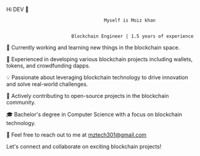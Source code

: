  Hi DEV  👋

                                        Myself is Moiz khan 


                            Blockchain Engineer | 1.5 years of experience

🔗 Currently working and learning new things in the blockchain space.

💼 Experienced in developing various blockchain projects including wallets, tokens, and crowdfunding dapps.

💡 Passionate about leveraging blockchain technology to drive innovation and solve real-world challenges.

🚀 Actively contributing to open-source projects in the blockchain community.

🎓 Bachelor's degree in Computer Science with a focus on blockchain technology.

📧 Feel free to reach out to me at mztech301@gmail.com

Let's connect and collaborate on exciting blockchain projects!
